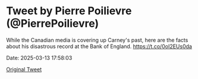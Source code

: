 # Tweet by Pierre Poilievre (@PierrePoilievre)

While the Canadian media is covering up Carney's past, here are the facts about his disastrous record at the Bank of England. https://t.co/0oI2EUs0da

Date: 2025-03-13 17:58:03

[Original Tweet](https://x.com/PierrePoilievre/status/1900244984537714937)
